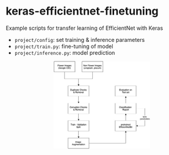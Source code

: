 # keras-efficientnet-finetuning

Example scripts for transfer learning of EfficientNet with Keras

* `project/config`: set training & inference parameters
* `project/train.py`: fine-tuning of model 
* `project/inference.py`: model prediction


<p align="center">
    <img src="https://github.com/mapattacker/keras-efficientnet-finetuning/blob/master/flowchart.jpg?raw=true" width=50% />
</p>